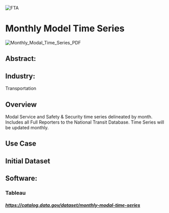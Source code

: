 ![FTA](https://user-images.githubusercontent.com/19572673/80660796-b9f8c700-8a5a-11ea-8800-c0f76cc3bfee.jpg)
# Monthly Model Time Series
![Monthly_Modal_Time_Series_PDF](https://user-images.githubusercontent.com/19572673/80660948-42776780-8a5b-11ea-8d8f-06e20cb6301a.PNG)

## Abstract:

## Industry:
Transportation 

## Overview
Modal Service and Safety & Security time series delineated by month. Includes all Full Reporters to the National Transit Database. Time Series will be updated monthly.

## Use Case

## Initial Dataset

## Software:
### Tableau

##### https://catalog.data.gov/dataset/monthly-modal-time-series
